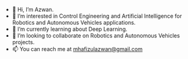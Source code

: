 - 👋 Hi, I’m Azwan.
- 👀 I’m interested in Control Engineering and Artificial Intelligence for Robotics and Autonomous Vehicles applications.
- 🌱 I’m currently learning about Deep Learning.
- 💞️ I’m looking to collaborate on Robotics and Autonomous Vehicles projects.
- 📫 You can reach me at mhafizulazwan@gmail.com

<!---
mhafizulazwan/mhafizulazwan is a ✨ special ✨ repository because its `README.md` (this file) appears on your GitHub profile.
You can click the Preview link to take a look at your changes.
--->
